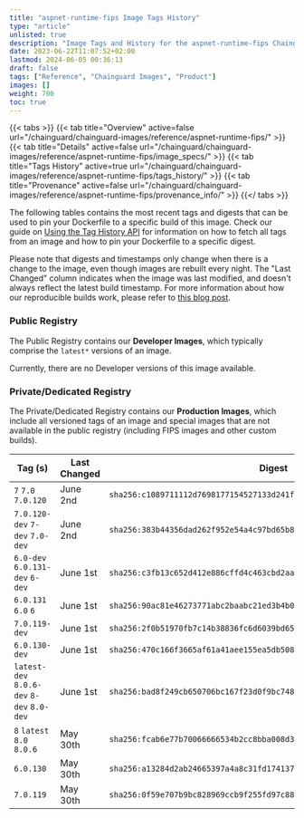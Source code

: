 ```yaml
---
title: "aspnet-runtime-fips Image Tags History"
type: "article"
unlisted: true
description: "Image Tags and History for the aspnet-runtime-fips Chainguard Image"
date: 2023-06-22T11:07:52+02:00
lastmod: 2024-06-05 00:36:13
draft: false
tags: ["Reference", "Chainguard Images", "Product"]
images: []
weight: 700
toc: true
---
```


{{< tabs >}}
{{< tab title="Overview" active=false url="/chainguard/chainguard-images/reference/aspnet-runtime-fips/" >}}
{{< tab title="Details" active=false url="/chainguard/chainguard-images/reference/aspnet-runtime-fips/image_specs/" >}}
{{< tab title="Tags History" active=true url="/chainguard/chainguard-images/reference/aspnet-runtime-fips/tags_history/" >}}
{{< tab title="Provenance" active=false url="/chainguard/chainguard-images/reference/aspnet-runtime-fips/provenance_info/" >}}
{{</ tabs >}}

The following tables contains the most recent tags and digests that can be used to pin your Dockerfile to a specific build of this image. Check our guide on [Using the Tag History API](/chainguard/chainguard-images/using-the-tag-history-api/) for information on how to fetch all tags from an image and how to pin your Dockerfile to a specific digest.

Please note that digests and timestamps only change when there is a change to the image, even though images are rebuilt every night. The "Last Changed" column indicates when the image was last modified, and doesn't always reflect the latest build timestamp. For more information about how our reproducible builds work, please refer to [this blog post](https://www.chainguard.dev/unchained/reproducing-chainguards-reproducible-image-builds).

### Public Registry
The Public Registry contains our **Developer Images**, which typically comprise the `latest*` versions of an image.

Currently, there are no Developer versions of this image available.

### Private/Dedicated Registry
The Private/Dedicated Registry contains our **Production Images**, which include all versioned tags of an image and special images that are not available in the public registry (including FIPS images and other custom builds).

| Tag (s)                                     | Last Changed | Digest                                                                    |
|---------------------------------------------|--------------|---------------------------------------------------------------------------|
|  `7` `7.0` `7.0.120`                        | June 2nd     | `sha256:c1089711112d7698177154527133d241f9674b05aa2caf9bb3c720b47910b272` |
|  `7.0.120-dev` `7-dev` `7.0-dev`            | June 2nd     | `sha256:383b44356dad262f952e54a4c97bd65b89e683831ef69eaa557ba6e04ff2cdca` |
|  `6.0-dev` `6.0.131-dev` `6-dev`            | June 1st     | `sha256:c3fb13c652d412e886cffd4c463cbd2aab9b7367837d5aea68cd3d2437df16b3` |
|  `6.0.131` `6.0` `6`                        | June 1st     | `sha256:90ac81e46273771abc2baabc21ed3b4b0b946625bf80bce9a9684d06cd153c48` |
|  `7.0.119-dev`                              | June 1st     | `sha256:2f0b51970fb7c14b38836fc6d6039bd656d61e5842c40648d99902f0008f93c5` |
|  `6.0.130-dev`                              | June 1st     | `sha256:470c166f3665af61a41aee155ea5db50877c27869ba76a2bbdb37d5a878c6af2` |
|  `latest-dev` `8.0.6-dev` `8-dev` `8.0-dev` | June 1st     | `sha256:bad8f249cb650706bc167f23d0f9bc7480febe5ae9a8a55bd1986db7a7505e7b` |
|  `8` `latest` `8.0` `8.0.6`                 | May 30th     | `sha256:fcab6e77b70066666534b2cc8bba008d3fa9bb243faa724d1e711bd22f75c628` |
|  `6.0.130`                                  | May 30th     | `sha256:a13284d2ab24665397a4a8c31fd174137ce0d04ac92eddc27c5bead6ff22d706` |
|  `7.0.119`                                  | May 30th     | `sha256:0f59e707b9bc828969ccb9f255fd97c88dce5ff02548b727fba78f4817209a16` |

